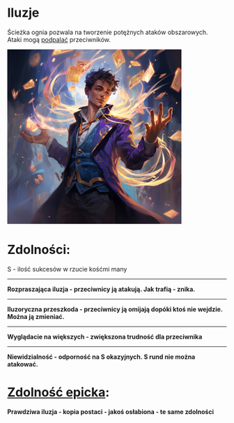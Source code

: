 # Iluzje

Ścieżka ognia pozwala na tworzenie potężnych ataków obszarowych.\
Ataki mogą [podpalać](/docs/efekty/podpalenie.md) przeciwników.

<img src="imgs/iluzje.png" width="400">

# Zdolności:

S - ilość sukcesów w rzucie kośćmi many

___

**Rozpraszająca iluzja - przeciwnicy ją atakują. Jak trafią - znika.**

___

**Iluzoryczna przeszkoda - przeciwnicy ją omijają dopóki ktoś nie wejdzie. Można ją zmieniać.**

___

**Wyglądacie na większych - zwiększona trudność dla przeciwnika**

___

**Niewidzialność - odporność na S okazyjnych. S rund nie można atakować.**

# [Zdolność epicka](/docs/zdolnosc-epicka.md):

**Prawdziwa iluzja - kopia postaci - jakoś osłabiona - te same zdolności**

